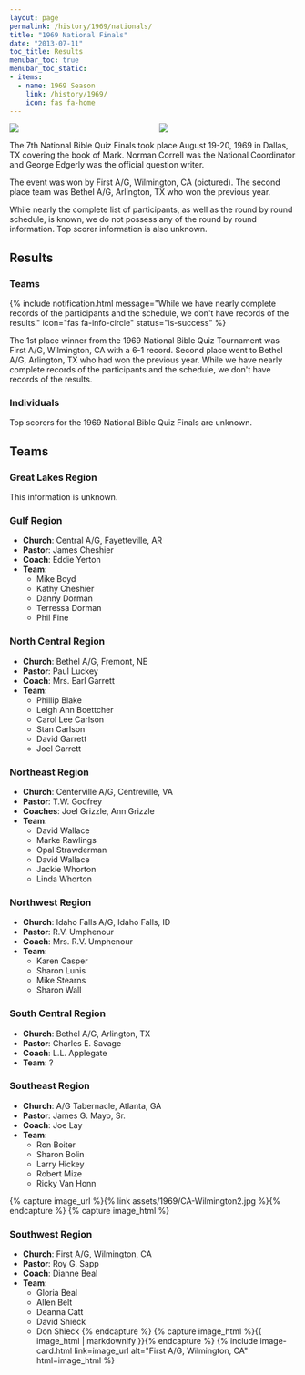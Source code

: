 ```yaml
---
layout: page
permalink: /history/1969/nationals/
title: "1969 National Finals"
date: "2013-07-11"
toc_title: Results
menubar_toc: true
menubar_toc_static:
- items:
  - name: 1969 Season
    link: /history/1969/
    icon: fas fa-home
---
```


<div class="columns">
  <div class="column">
    <img src="{% link assets/1969/nats1969smcover.jpg %}" />
  </div>
  <div class="column">
    <img src="{% link assets/1969/CA-Wilmington.jpg %}" />
  </div>
</div>
 
The 7th National Bible Quiz Finals took place August 19-20, 1969 in Dallas, TX covering the book of Mark. Norman Correll was the National Coordinator and George Edgerly was the official question writer.

The event was won by First A/G, Wilmington, CA (pictured). The second place team was Bethel A/G, Arlington, TX who won the previous year.

While nearly the complete list of participants, as well as the round by round schedule, is known, we do not possess any of the round by round information. Top scorer information is also unknown.

## Results

### Teams

{% include notification.html
   message="While we have nearly complete records of the participants and the schedule, we don't have records of the results."
   icon="fas fa-info-circle"
   status="is-success" %}

The 1st place winner from the 1969 National Bible Quiz Tournament was First A/G, Wilmington, CA with a 6-1 record. Second place went to Bethel A/G, Arlington, TX who had won the previous year. While we have nearly complete records of the participants and the schedule, we don't have records of the results.

### Individuals

Top scorers for the 1969 National Bible Quiz Finals are unknown.

## Teams

### Great Lakes Region

This information is unknown.

### Gulf Region

* **Church**: Central A/G, Fayetteville, AR
* **Pastor**: James Cheshier
* **Coach**: Eddie Yerton
* **Team**:
    * Mike Boyd
    * Kathy Cheshier
    * Danny Dorman
    * Terressa Dorman
    * Phil Fine

### North Central Region

* **Church**: Bethel A/G, Fremont, NE
* **Pastor**: Paul Luckey
* **Coach**: Mrs. Earl Garrett
* **Team**:
    * Phillip Blake
    * Leigh Ann Boettcher
    * Carol Lee Carlson
    * Stan Carlson
    * David Garrett
    * Joel Garrett

### Northeast Region

* **Church**: Centerville A/G, Centreville, VA
* **Pastor**: T.W. Godfrey
* **Coaches**: Joel Grizzle, Ann Grizzle
* **Team**:
    * David Wallace
    * Marke Rawlings
    * Opal Strawderman
    * David Wallace
    * Jackie Whorton
    * Linda Whorton

### Northwest Region

* **Church**: Idaho Falls A/G, Idaho Falls, ID
* **Pastor**: R.V. Umphenour
* **Coach**: Mrs. R.V. Umphenour
* **Team**:
    * Karen Casper
    * Sharon Lunis
    * Mike Stearns
    * Sharon Wall

### South Central Region

* **Church**: Bethel A/G, Arlington, TX
* **Pastor**: Charles E. Savage
* **Coach**: L.L. Applegate
* **Team**: ?

### Southeast Region

* **Church**: A/G Tabernacle, Atlanta, GA
* **Pastor**: James G. Mayo, Sr.
* **Coach**: Joe Lay
* **Team**:
    * Ron Boiter
    * Sharon Bolin
    * Larry Hickey
    * Robert Mize
    * Ricky Van Honn

{% capture image_url %}{% link assets/1969/CA-Wilmington2.jpg %}{% endcapture %}
{% capture image_html %}
### Southwest Region

* **Church**: First A/G, Wilmington, CA
* **Pastor**: Roy G. Sapp
* **Coach**: Dianne Beal
* **Team**:
    * Gloria Beal
    * Allen Belt
    * Deanna Catt
    * David Shieck
    * Don Shieck
{% endcapture %}
{% capture image_html %}{{ image_html | markdownify }}{% endcapture %}
{% include image-card.html link=image_url alt="First A/G, Wilmington, CA" html=image_html %}
